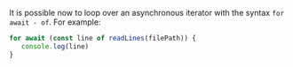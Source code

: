 It is possible now to loop over an asynchronous iterator with the syntax `for await - of`. For example:

 ```javascript
for await (const line of readLines(filePath)) {
    console.log(line)
}
```